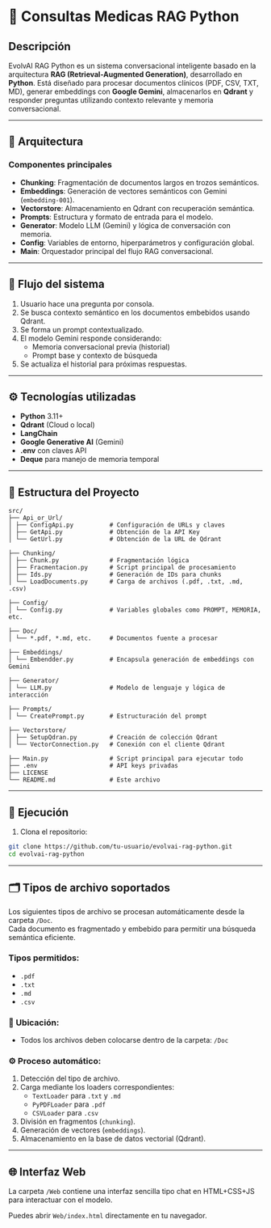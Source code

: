 # 🧠 Consultas Medicas RAG Python

## Descripción

EvolvAI RAG Python es un sistema conversacional inteligente basado en la arquitectura **RAG (Retrieval-Augmented Generation)**, desarrollado en **Python**. Está diseñado para procesar documentos clínicos (PDF, CSV, TXT, MD), generar embeddings con **Google Gemini**, almacenarlos en **Qdrant** y responder preguntas utilizando contexto relevante y memoria conversacional.

---

## 🔧 Arquitectura

### Componentes principales

- **Chunking**: Fragmentación de documentos largos en trozos semánticos.
- **Embeddings**: Generación de vectores semánticos con Gemini (`embedding-001`).
- **Vectorstore**: Almacenamiento en Qdrant con recuperación semántica.
- **Prompts**: Estructura y formato de entrada para el modelo.
- **Generator**: Modelo LLM (Gemini) y lógica de conversación con memoria.
- **Config**: Variables de entorno, hiperparámetros y configuración global.
- **Main**: Orquestador principal del flujo RAG conversacional.

---

## 🔁 Flujo del sistema

1. Usuario hace una pregunta por consola.
2. Se busca contexto semántico en los documentos embebidos usando Qdrant.
3. Se forma un prompt contextualizado.
4. El modelo Gemini responde considerando:
    - Memoria conversacional previa (historial)
    - Prompt base y contexto de búsqueda
5. Se actualiza el historial para próximas respuestas.

---

## ⚙️ Tecnologías utilizadas

- **Python** 3.11+
- **Qdrant** (Cloud o local)
- **LangChain**
- **Google Generative AI** (Gemini)
- **.env** con claves API
- **Deque** para manejo de memoria temporal

---

## 📁 Estructura del Proyecto
    src/
    ├── Api_or_Url/
    │ ├── ConfigApi.py          # Configuración de URLs y claves
    │ ├── GetApi.py             # Obtención de la API Key
    │ └── GetUrl.py             # Obtención de la URL de Qdrant

    ├── Chunking/
    │ ├── Chunk.py              # Fragmentación lógica
    │ ├── Fracmentacion.py      # Script principal de procesamiento
    │ ├── Ids.py                # Generación de IDs para chunks
    │ └── LoadDocuments.py      # Carga de archivos (.pdf, .txt, .md, .csv)

    ├── Config/
    │ └── Config.py             # Variables globales como PROMPT, MEMORIA, etc.

    ├── Doc/
    │ └── *.pdf, *.md, etc.     # Documentos fuente a procesar

    ├── Embeddings/
    │ └── Embendder.py          # Encapsula generación de embeddings con Gemini

    ├── Generator/
    │ └── LLM.py                # Modelo de lenguaje y lógica de interacción

    ├── Prompts/
    │ └── CreatePrompt.py       # Estructuración del prompt

    ├── Vectorstore/
    │ ├── SetupQdran.py         # Creación de colección Qdrant
    │ └── VectorConnection.py   # Conexión con el cliente Qdrant

    ├── Main.py                 # Script principal para ejecutar todo
    ├── .env                    # API keys privadas
    ├── LICENSE
    └── README.md               # Este archivo


---

## 🚀 Ejecución

1. Clona el repositorio:
```bash
git clone https://github.com/tu-usuario/evolvai-rag-python.git
cd evolvai-rag-python

```
 ---

## 🗂️ Tipos de archivo soportados

Los siguientes tipos de archivo se procesan automáticamente desde la carpeta `/Doc`.  
Cada documento es fragmentado y embebido para permitir una búsqueda semántica eficiente.

### Tipos permitidos:

- `.pdf`
- `.txt`
- `.md`
- `.csv`

### 📍 Ubicación:

- Todos los archivos deben colocarse dentro de la carpeta: `/Doc`

### ⚙️ Proceso automático:

1. Detección del tipo de archivo.
2. Carga mediante los loaders correspondientes:
   - `TextLoader` para `.txt` y `.md`
   - `PyPDFLoader` para `.pdf`
   - `CSVLoader` para `.csv`
3. División en fragmentos (`chunking`).
4. Generación de vectores (`embeddings`).
5. Almacenamiento en la base de datos vectorial (Qdrant).

---

## 🌐 Interfaz Web

La carpeta `/Web` contiene una interfaz sencilla tipo chat en HTML+CSS+JS para interactuar con el modelo.

Puedes abrir `Web/index.html` directamente en tu navegador.

